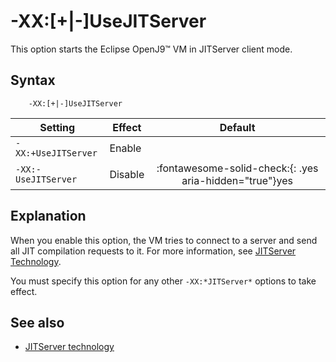 <!--
* Copyright (c) 2017, 2024 IBM Corp. and others
*
* This program and the accompanying materials are made
* available under the terms of the Eclipse Public License 2.0
* which accompanies this distribution and is available at
* https://www.eclipse.org/legal/epl-2.0/ or the Apache
* License, Version 2.0 which accompanies this distribution and
* is available at https://www.apache.org/licenses/LICENSE-2.0.
*
* This Source Code may also be made available under the
* following Secondary Licenses when the conditions for such
* availability set forth in the Eclipse Public License, v. 2.0
* are satisfied: GNU General Public License, version 2 with
* the GNU Classpath Exception [1] and GNU General Public
* License, version 2 with the OpenJDK Assembly Exception [2].
*
* [1] https://www.gnu.org/software/classpath/license.html
* [2] https://openjdk.org/legal/assembly-exception.html
*
* SPDX-License-Identifier: EPL-2.0 OR Apache-2.0 OR GPL-2.0-only WITH Classpath-exception-2.0 OR GPL-2.0-only WITH OpenJDK-assembly-exception-1.0
-->

# -XX:\[+|-\]UseJITServer

This option starts the Eclipse OpenJ9&trade; VM in JITServer client mode.

## Syntax

        -XX:[+|-]UseJITServer

| Setting                 | Effect | Default                                                                            |
|-------------------------|--------|:----------------------------------------------------------------------------------:|
|`-XX:+UseJITServer`           | Enable |                                                                                    |
|`-XX:-UseJITServer`           | Disable| :fontawesome-solid-check:{: .yes aria-hidden="true"}<span class="sr-only">yes</span> |

## Explanation

When you enable this option, the VM tries to connect to a server and send all JIT compilation requests to it. For more information, see [JITServer Technology](jitserver.md).

You must specify this option for any other `-XX:*JITServer*` options to take effect.

## See also

- [JITServer technology](jitserver.md)

<!-- ==== END OF TOPIC ==== xxusejitserver.md ==== -->
